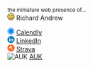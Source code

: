 <link href="https://unpkg.com/@primer/css@^20.2.4/dist/primer.css" rel="stylesheet" />

<small>the miniature web presence of...</small>  
<img src="assets/img/smiley.png" alt="smiley" width="16px" height="16px"> Richard Andrew

<img src="assets/img/calendly.png" alt="Calendly" width="16px" height="16px"> <a href="https://calendly.com/richardandrew/" target="_blank">Calendly</a>  
<img src="assets/img/linkedin.png" alt="LinkedIn" width="16px" height="16px"> <a href="https://www.linkedin.com/in/richardandrew75/" target="_blank">LinkedIn</a>  
<img src="assets/img/strava.png" alt="Strava" width="16px" height="16px"> <a href="https://www.strava.com/athletes/43333745" target="_blank">Strava</a>  
<img src="assets/img/auk.ico" alt="AUK" width="16px" height="16px"> <a href="https://audax.uk/results?memId=26444" target="_blank">AUK</a>
